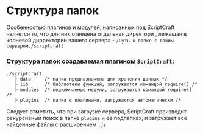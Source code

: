 <!-- TITLE: Структура папок -->
<!-- SUBTITLE: Описание структуры папок -->

# Структура папок

Особенностью плагинов и модулей, написанных  под ScriptCraft является то, что для них отведена отдельная директори , лежащая в корневой дирректории вашего сервера - `/Путь к папке с вашим сервером./scriptcraft`

### Структура папок создаваемая плагином `ScriptCraft`:

```asciidoc
./scriptcraft
   ├ data     /* папка предназначена для хранения данных */
   ├ lib      /* библиотеки функций, загружаются командой require() /*
   ├ modules  /* подключаемые модули, загружаются командой require() /*
   ├ plugins  /* папка с плагинами, загружаются автоматически /*

```

Следует отметить, что при загрузке сервера, ScriptCraft производит рекурсивный поиск в папке `plugins` и ее подпапках, и загружает все найденные файлы с расширением `.js`.

